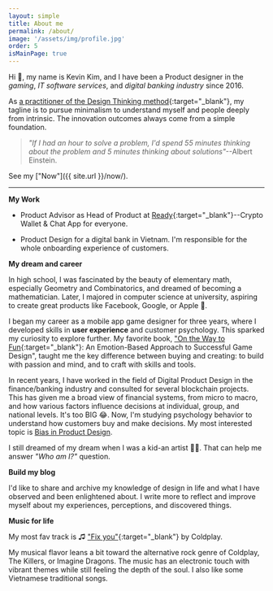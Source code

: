 ```yaml
---
layout: simple
title: About me
permalink: /about/
image: '/assets/img/profile.jpg'
order: 5
isMainPage: true
---
```


Hi 👋, my name is Kevin Kim, and I have been a Product designer in the *gaming*, *IT software services*, and *digital banking industry* since 2016.


As [a practitioner of the Design Thinking method](https://www.credly.com/badges/d7ba6db5-ff1a-42e8-b854-ae6d3e8028a8){:target="_blank"}, my tagline is to pursue minimalism to understand myself and people deeply from intrinsic. The innovation outcomes always come from a simple foundation.

> _"If I had an hour to solve a problem, I'd spend 55 minutes thinking about the problem and 5 minutes thinking about solutions"_--Albert Einstein.

See my ["Now"]({{ site.url }}/now/).

***

**My Work**

- Product Advisor as Head of Product at [Ready](https://ready.io){:target="_blank"}--Crypto Wallet & Chat App for everyone.

- Product Design for a digital bank in Vietnam. I'm responsible for the whole onboarding experience of customers.

**My dream and career**

In high school, I was fascinated by the beauty of elementary math, especially Geometry and Combinatorics, and dreamed of becoming a mathematician. Later, I majored in computer science at university, aspiring to create great products like Facebook, Google, or Apple 🫠.

I began my career as a mobile app game designer for three years, where I developed skills in **user experience** and customer psychology. This sparked my curiosity to explore further. My favorite book, ["On the Way to Fun](https://www.amazon.com/Way-Fun-Emotion-Based-Approach-Successful/dp/1568815824){:target="_blank"}: An Emotion-Based Approach to Successful Game Design", taught me the key difference between buying and creating: to build with passion and mind, and to craft with skills and tools.

In recent years, I have worked in the field of Digital Product Design in the finance/banking industry and consulted for several blockchain projects. This has given me a broad view of financial systems, from micro to macro, and how various factors influence decisions at individual, group, and national levels. It's too BIG 😂. Now, I'm studying psychology behavior to understand how customers buy and make decisions. My most interested topic is [Bias in Product Design](/research/2023-12-13-bias).

I still dreamed of my dream when I was a kid-an artist 🧑‍🎨. That can help me answer *"Who am I?"* question.

**Build my blog**

I'd like to share and archive my knowledge of design in life and what I have observed and been enlightened about. I write more to reflect and improve myself about my experiences, perceptions, and discovered things.

**Music for life**

My most fav track is ♫ ["Fix you"](https://open.spotify.com/track/7LVHVU3tWfcxj5aiPFEW4Q?si=bb571cb38d7b4565"){:target="_blank"} by Coldplay.

My musical flavor leans a bit toward the alternative rock genre of Coldplay, The Killers, or Imagine Dragons. The music has an electronic touch with vibrant themes while still feeling the depth of the soul. I also like some Vietnamese traditional songs.
